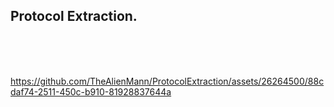 ## Protocol Extraction.

<br /><br /><br />



https://github.com/TheAlienMann/ProtocolExtraction/assets/26264500/88cdaf74-2511-450c-b910-81928837644a


